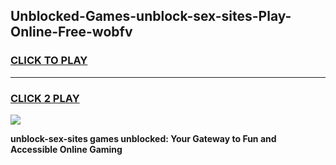 
## Unblocked-Games-unblock-sex-sites-Play-Online-Free-wobfv
<h3>
<a href="https://premium76.site?title=unblock-sex-sites&ref=26A">CLICK TO PLAY</a></h3>
<hr>

<h3>
<a href="https://premium76.site?title=unblock-sex-sites&ref=26A">CLICK 2 PLAY</a>
  
</h3>

<a href="https://premium76.site?title=unblock-sex-sites&ref=26A"><img src="https://clearcache.store/games.png"></a>


**unblock-sex-sites games unblocked: Your Gateway to Fun and Accessible Online Gaming**
